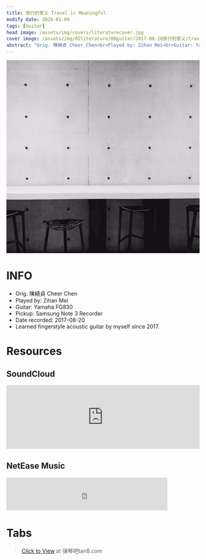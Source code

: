 ```yaml
---
title: 旅行的意义 Travel is Meaningful
modify date: 2020-01-09
tags: [Guitar]
head image: /assets/img/covers/literaturecover.jpg
cover image: /assets/img/02literature/00guitar/2017-08-20旅行的意义/travelismeaningfulcover.jpg
abstract: "Orig. 陳綺貞 Cheer Chen<br>Played by: Zihan Mei<br>Guitar: Yamaha FG830<br>Pickup: Samsung Note 3 Recorder<br>Date recorded: 2017-08-20"
---
```


![TravelIsMeaningfulCover](../../assets/img/02literature/00guitar/2017-08-20旅行的意义/travelismeaningfulcover.jpg)

# INFO
* Orig. 陳綺貞 Cheer Chen
* Played by: Zihan Mei
* Guitar: Yamaha FG830
* Pickup: Samsung Note 3 Recorder
* Date recorded: 2017-08-20
* Learned fingerstyle acoustic guitar by myself since 2017.

# Resources

## SoundCloud

<iframe width="100%" height="166" scrolling="no" frameborder="no" allow="autoplay" src="https://w.soundcloud.com/player/?url=https%3A//api.soundcloud.com/tracks/741228013&color=%23fd746c&auto_play=false&hide_related=false&show_comments=true&show_user=true&show_reposts=false&show_teaser=true"></iframe>

## NetEase Music

<iframe frameborder="no" border="0" marginwidth="0" marginheight="0" width=420 height=86 src="https://music.163.com/outchain/player?type=3&id=1370547478&auto=0&height=66"></iframe>

# Tabs

> [Click to View](http://www.tan8.com/jitapu-54151.html) at 弹琴吧tan8.com
